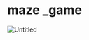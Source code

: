 # maze _game
![Untitled](https://github.com/aminakbari7/maze-_game/assets/133129036/954d83eb-58c8-4068-9988-3348f1d291c4)
